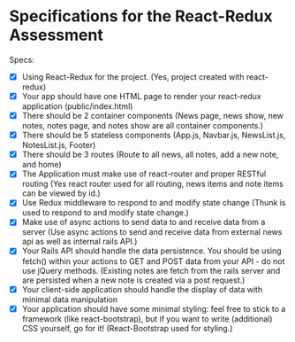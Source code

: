 # Specifications for the React-Redux Assessment

Specs:
- [x] Using React-Redux for the project. (Yes, project created with react-redux)
- [x] Your app should have one HTML page to render your react-redux application (public/index.html)
- [x] There should be 2 container components (News page, news show, new notes, notes page, and notes show are all container components.)
- [x] There should be 5 stateless components (App.js, Navbar.js, NewsList.js, NotesList.js, Footer)
- [x] There should be 3 routes (Route to all news, all notes, add a new note, and home)
- [x] The Application must make use of react-router and proper RESTful routing (Yes react router used for all routing, news items and note items can be viewed by id.)
- [x] Use Redux middleware to respond to and modify state change (Thunk is used to respond to and modify state change.)
- [x] Make use of async actions to send data to and receive data from a server (Use async actions to send and receive data from external news api as well as internal rails API.)
- [x] Your Rails API should handle the data persistence. You should be using fetch() within your actions to GET and POST data from your API - do not use jQuery methods. (Existing notes are fetch from the rails server and are persisted when a new note is created via a post request.)
- [x] Your client-side application should handle the display of data with minimal data manipulation
- [x] Your application should have some minimal styling: feel free to stick to a framework (like react-bootstrap), but if you want to write (additional) CSS yourself, go for it! (React-Bootstrap used for styling.)
